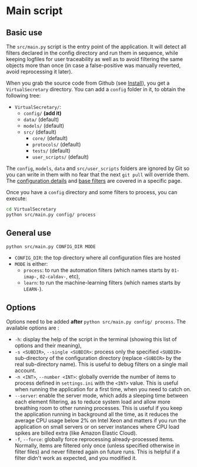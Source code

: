 # Main script

## Basic use

The `src/main.py` script is the entry point of the application. It will detect all filters declared in the config directory and run them in sequence, while keeping logfiles for user traceability as well as to avoid filtering the same objects more than once (in case a false-positive was manually reverted, avoid reprocessing it later).

When you grab the source code from Github (see [Install](../starting/1-install.md)), you get a `VirtualSecretary` directory. You can add a `config` folder in it, to obtain the following tree:

- `VirtualSecretary/`:
    - `config/` __(add it)__
    - `data/` (default)
    - `models/` (default)
    - `src/` (default)
        - `core/` (default)
        - `protocols/` (default)
        - `tests/` (default)
        - `user_scripts/` (default)


The `config`, `models`, `data` and `src/user_scripts` folders are ignored by Git so you can write in them with no fear that the next `git pull` will override them. The [configuration details](../starting/2-configure.md) and [base filters](../starting/4-example-filters.md) are covered in a specific page.

Once you have a `config` directory and some filters to process, you can execute:

```bash
cd VirtualSecretary
python src/main.py config/ process
```

## General use

```bash
python src/main.py CONFIG_DIR MODE
```

- `CONFIG_DIR`: the top directory where all configuration files are hosted
- `MODE` is either:
    - `process`: to run the automation filters (which names starts by `01-imap-`, `02-caldav-`, etc),
    - `learn`: to run the machine-learning filters (which names starts by `LEARN-`).

## Options

Options need to be added __after__ `python src/main.py config/ process`. The available options are :

- `-h`: display the help of the script in the terminal (showing this list of options and their meaning),
- `-s <SUBDIR>`, `--single <SUBDIR>`: process only the specified `<SUBDIR>` sub-directory of the configuration directory (replace `<SUBDIR>` by the real sub-directory name). This is useful to debug filters on a single mail account.
- `-n <INT>`, `--number <INT>`: globally override the number of items to process defined in `settings.ini` with the `<INT>` value. This is useful when running the application for a first time, when you need to catch on.
- `--server`: enable the server mode, which adds a sleeping time between each element filtering, as to reduce system load and allow more breathing room to other running processes. This is useful if you keep the application running in background all the time, as it reduces the average CPU usage below 2% on Intel Xeon and matters if you run the application on small servers or on server instances where CPU load spikes are billed extra (like Amazon Elastic Cloud).
- `-f`, `--force`: globally force reprocessing already-processed items. Normally, items are filtered only once (unless specified otherwise in filter files) and never filtered again on future runs. This is helpful if a filter didn't work as expected, and you modified it.
